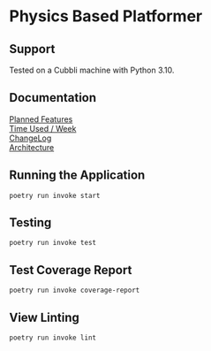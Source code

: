 # Physics Based Platformer

## Support
Tested on a Cubbli machine with Python 3.10.

## Documentation
[Planned Features](https://github.com/LeoLampio/OHTE-teht/blob/main/dokumentaatio/vaatimusmaarittely.md)\
[Time Used / Week](https://github.com/LeoLampio/OHTE-teht/blob/main/dokumentaatio/tuntikirjanpito.md)\
[ChangeLog](https://github.com/LeoLampio/OHTE-teht/blob/main/dokumentaatio/changelog.md)\
[Architecture](https://github.com/LeoLampio/OHTE-teht/blob/main/dokumentaatio/arkkitehtuuri.md)

## Running the Application
```poetry run invoke start```

## Testing
```poetry run invoke test```

## Test Coverage Report
```poetry run invoke coverage-report```

## View Linting
```poetry run invoke lint```
